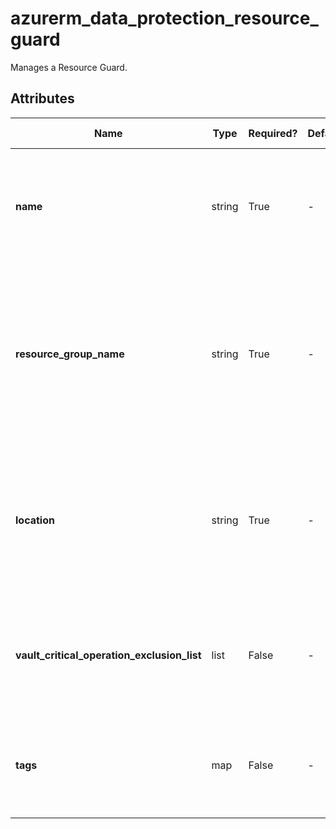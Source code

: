 # azurerm_data_protection_resource_guard

Manages a Resource Guard.

## Attributes

| Name | Type | Required? | Default  | possible values | Description |
| ---- | ---- | --------- | -------- | ----------- | ----------- |
| **name** | string | True | -  |  -  | The name of the Resource Guard. Changing this forces a new resource to be created. | 
| **resource_group_name** | string | True | -  |  -  | The name of the Resource Group where the Resource Guard should exist. Changing this forces a new resource to be created. | 
| **location** | string | True | -  |  -  | The Azure Region where the Resource Guard should exist. Changing this forces a new resource to be created. | 
| **vault_critical_operation_exclusion_list** | list | False | -  |  -  | A list of the critical operations which are not protected by this Resource Guard. | 
| **tags** | map | False | -  |  -  | A mapping of tags which should be assigned to the Resource Guard. | 

